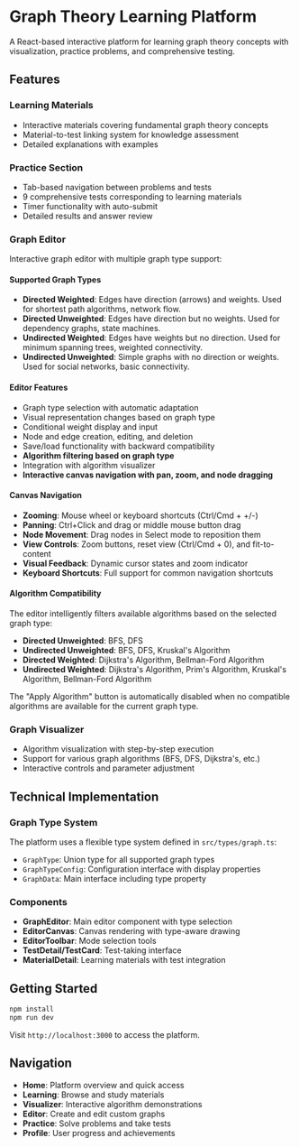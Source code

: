 # Graph Theory Learning Platform

A React-based interactive platform for learning graph theory concepts with visualization, practice problems, and comprehensive testing.

## Features

### Learning Materials
- Interactive materials covering fundamental graph theory concepts
- Material-to-test linking system for knowledge assessment
- Detailed explanations with examples

### Practice Section
- Tab-based navigation between problems and tests
- 9 comprehensive tests corresponding to learning materials
- Timer functionality with auto-submit
- Detailed results and answer review

### Graph Editor
Interactive graph editor with multiple graph type support:

#### Supported Graph Types
- **Directed Weighted**: Edges have direction (arrows) and weights. Used for shortest path algorithms, network flow.
- **Directed Unweighted**: Edges have direction but no weights. Used for dependency graphs, state machines.
- **Undirected Weighted**: Edges have weights but no direction. Used for minimum spanning trees, weighted connectivity.
- **Undirected Unweighted**: Simple graphs with no direction or weights. Used for social networks, basic connectivity.

#### Editor Features
- Graph type selection with automatic adaptation
- Visual representation changes based on graph type
- Conditional weight display and input
- Node and edge creation, editing, and deletion
- Save/load functionality with backward compatibility
- **Algorithm filtering based on graph type**
- Integration with algorithm visualizer
- **Interactive canvas navigation with pan, zoom, and node dragging**

#### Canvas Navigation
- **Zooming**: Mouse wheel or keyboard shortcuts (Ctrl/Cmd + +/-)
- **Panning**: Ctrl+Click and drag or middle mouse button drag
- **Node Movement**: Drag nodes in Select mode to reposition them
- **View Controls**: Zoom buttons, reset view (Ctrl/Cmd + 0), and fit-to-content
- **Visual Feedback**: Dynamic cursor states and zoom indicator
- **Keyboard Shortcuts**: Full support for common navigation shortcuts

#### Algorithm Compatibility
The editor intelligently filters available algorithms based on the selected graph type:

- **Directed Unweighted**: BFS, DFS
- **Undirected Unweighted**: BFS, DFS, Kruskal's Algorithm
- **Directed Weighted**: Dijkstra's Algorithm, Bellman-Ford Algorithm  
- **Undirected Weighted**: Dijkstra's Algorithm, Prim's Algorithm, Kruskal's Algorithm, Bellman-Ford Algorithm

The "Apply Algorithm" button is automatically disabled when no compatible algorithms are available for the current graph type.

### Graph Visualizer
- Algorithm visualization with step-by-step execution
- Support for various graph algorithms (BFS, DFS, Dijkstra's, etc.)
- Interactive controls and parameter adjustment

## Technical Implementation

### Graph Type System
The platform uses a flexible type system defined in `src/types/graph.ts`:
- `GraphType`: Union type for all supported graph types
- `GraphTypeConfig`: Configuration interface with display properties
- `GraphData`: Main interface including type property

### Components
- **GraphEditor**: Main editor component with type selection
- **EditorCanvas**: Canvas rendering with type-aware drawing
- **EditorToolbar**: Mode selection tools
- **TestDetail/TestCard**: Test-taking interface
- **MaterialDetail**: Learning materials with test integration

## Getting Started

```bash
npm install
npm run dev
```

Visit `http://localhost:3000` to access the platform.

## Navigation
- **Home**: Platform overview and quick access
- **Learning**: Browse and study materials
- **Visualizer**: Interactive algorithm demonstrations
- **Editor**: Create and edit custom graphs
- **Practice**: Solve problems and take tests
- **Profile**: User progress and achievements 